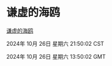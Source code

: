 # 谦虚的海鸥
[谦虚的海鸥](http://219.139.197.74:56308/qxdho/course/base/hotlink/index.php)

2024年 10月 26日 星期六 21:50:02 CST

2024年 10月 26日 星期六 13:50:02 GMT

